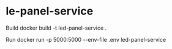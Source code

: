 # le-panel-service

Build
docker build -t led-panel-service .

Run
docker run -p 5000:5000 --env-file .env led-panel-service